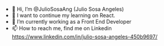 - 👋 Hi, I’m @JulioSosaAng (Julio Sosa Angeles)
- 👀 I want to continue my learning on React.
- 🌱 I’m currently working as a Front End Developer
- 📫 How to reach me, find me on Linkedin https://www.linkedin.com/in/julio-sosa-angeles-450b9697/

<!---
JulioSosaAng/JulioSosaAng is a ✨ special ✨ repository because its `README.md` (this file) appears on your GitHub profile.
You can click the Preview link to take a look at your changes.
--->
